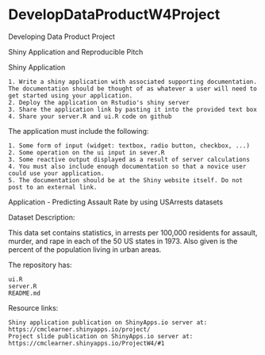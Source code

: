 # DevelopDataProductW4Project
Developing Data Product Project

Shiny Application and Reproducible Pitch

Shiny Application

    1. Write a shiny application with associated supporting documentation. The documentation should be thought of as whatever a user will need to get started using your application.
    2. Deploy the application on Rstudio's shiny server
    3. Share the application link by pasting it into the provided text box
    4. Share your server.R and ui.R code on github

The application must include the following:

    1. Some form of input (widget: textbox, radio button, checkbox, ...)
    2. Some operation on the ui input in sever.R
    3. Some reactive output displayed as a result of server calculations
    4. You must also include enough documentation so that a novice user could use your application.
    5. The documentation should be at the Shiny website itself. Do not post to an external link.



Application - Predicting Assault Rate by using USArrests datasets

Dataset Description:

This data set contains statistics, in arrests per 100,000 residents for assault, murder, and rape in each of the 50 US states in 1973. Also given is the percent of the population living in urban areas.

The repository has:

    ui.R
    server.R
    README.md

Resource links:

    Shiny application publication on ShinyApps.io server at: https://cmclearner.shinyapps.io/project/
    Project slide publication on ShinyApps.io server at: https://cmclearner.shinyapps.io/ProjectW4/#1
